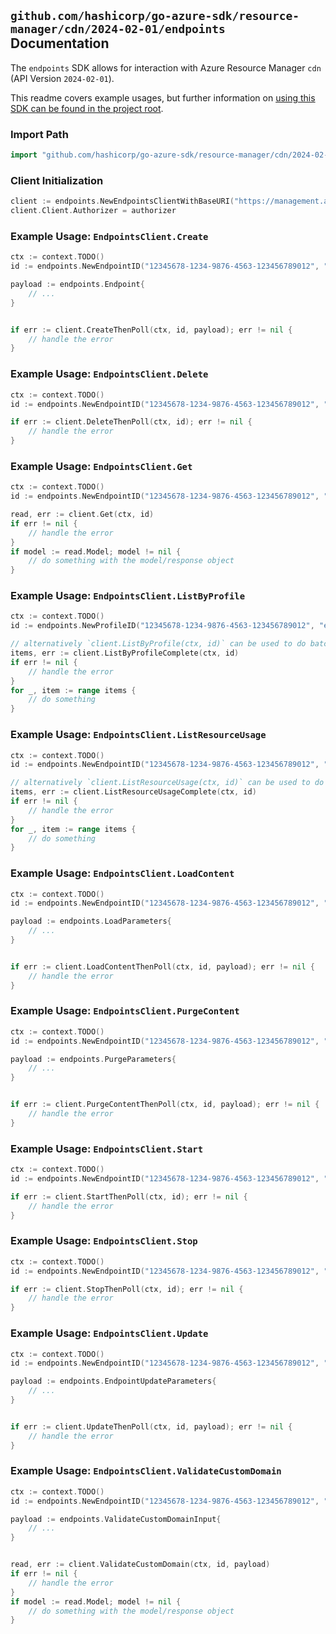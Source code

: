 
## `github.com/hashicorp/go-azure-sdk/resource-manager/cdn/2024-02-01/endpoints` Documentation

The `endpoints` SDK allows for interaction with Azure Resource Manager `cdn` (API Version `2024-02-01`).

This readme covers example usages, but further information on [using this SDK can be found in the project root](https://github.com/hashicorp/go-azure-sdk/tree/main/docs).

### Import Path

```go
import "github.com/hashicorp/go-azure-sdk/resource-manager/cdn/2024-02-01/endpoints"
```


### Client Initialization

```go
client := endpoints.NewEndpointsClientWithBaseURI("https://management.azure.com")
client.Client.Authorizer = authorizer
```


### Example Usage: `EndpointsClient.Create`

```go
ctx := context.TODO()
id := endpoints.NewEndpointID("12345678-1234-9876-4563-123456789012", "example-resource-group", "profileValue", "endpointValue")

payload := endpoints.Endpoint{
	// ...
}


if err := client.CreateThenPoll(ctx, id, payload); err != nil {
	// handle the error
}
```


### Example Usage: `EndpointsClient.Delete`

```go
ctx := context.TODO()
id := endpoints.NewEndpointID("12345678-1234-9876-4563-123456789012", "example-resource-group", "profileValue", "endpointValue")

if err := client.DeleteThenPoll(ctx, id); err != nil {
	// handle the error
}
```


### Example Usage: `EndpointsClient.Get`

```go
ctx := context.TODO()
id := endpoints.NewEndpointID("12345678-1234-9876-4563-123456789012", "example-resource-group", "profileValue", "endpointValue")

read, err := client.Get(ctx, id)
if err != nil {
	// handle the error
}
if model := read.Model; model != nil {
	// do something with the model/response object
}
```


### Example Usage: `EndpointsClient.ListByProfile`

```go
ctx := context.TODO()
id := endpoints.NewProfileID("12345678-1234-9876-4563-123456789012", "example-resource-group", "profileValue")

// alternatively `client.ListByProfile(ctx, id)` can be used to do batched pagination
items, err := client.ListByProfileComplete(ctx, id)
if err != nil {
	// handle the error
}
for _, item := range items {
	// do something
}
```


### Example Usage: `EndpointsClient.ListResourceUsage`

```go
ctx := context.TODO()
id := endpoints.NewEndpointID("12345678-1234-9876-4563-123456789012", "example-resource-group", "profileValue", "endpointValue")

// alternatively `client.ListResourceUsage(ctx, id)` can be used to do batched pagination
items, err := client.ListResourceUsageComplete(ctx, id)
if err != nil {
	// handle the error
}
for _, item := range items {
	// do something
}
```


### Example Usage: `EndpointsClient.LoadContent`

```go
ctx := context.TODO()
id := endpoints.NewEndpointID("12345678-1234-9876-4563-123456789012", "example-resource-group", "profileValue", "endpointValue")

payload := endpoints.LoadParameters{
	// ...
}


if err := client.LoadContentThenPoll(ctx, id, payload); err != nil {
	// handle the error
}
```


### Example Usage: `EndpointsClient.PurgeContent`

```go
ctx := context.TODO()
id := endpoints.NewEndpointID("12345678-1234-9876-4563-123456789012", "example-resource-group", "profileValue", "endpointValue")

payload := endpoints.PurgeParameters{
	// ...
}


if err := client.PurgeContentThenPoll(ctx, id, payload); err != nil {
	// handle the error
}
```


### Example Usage: `EndpointsClient.Start`

```go
ctx := context.TODO()
id := endpoints.NewEndpointID("12345678-1234-9876-4563-123456789012", "example-resource-group", "profileValue", "endpointValue")

if err := client.StartThenPoll(ctx, id); err != nil {
	// handle the error
}
```


### Example Usage: `EndpointsClient.Stop`

```go
ctx := context.TODO()
id := endpoints.NewEndpointID("12345678-1234-9876-4563-123456789012", "example-resource-group", "profileValue", "endpointValue")

if err := client.StopThenPoll(ctx, id); err != nil {
	// handle the error
}
```


### Example Usage: `EndpointsClient.Update`

```go
ctx := context.TODO()
id := endpoints.NewEndpointID("12345678-1234-9876-4563-123456789012", "example-resource-group", "profileValue", "endpointValue")

payload := endpoints.EndpointUpdateParameters{
	// ...
}


if err := client.UpdateThenPoll(ctx, id, payload); err != nil {
	// handle the error
}
```


### Example Usage: `EndpointsClient.ValidateCustomDomain`

```go
ctx := context.TODO()
id := endpoints.NewEndpointID("12345678-1234-9876-4563-123456789012", "example-resource-group", "profileValue", "endpointValue")

payload := endpoints.ValidateCustomDomainInput{
	// ...
}


read, err := client.ValidateCustomDomain(ctx, id, payload)
if err != nil {
	// handle the error
}
if model := read.Model; model != nil {
	// do something with the model/response object
}
```
